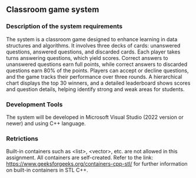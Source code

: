 ## Classroom game system
### Description of the system requirements
The system is a classroom game designed to enhance learning in data structures and algorithms. 
It involves three decks of cards: unanswered questions, answered questions, and discarded cards. 
Each player takes turns answering questions, which yield scores. 
Correct answers to unanswered questions earn full points, while correct answers to discarded questions earn 80% of the points. 
Players can accept or decline questions, and the game tracks their performance over three rounds. 
A hierarchical chart displays the top 30 winners, and a detailed leaderboard shows scores and question details, helping identify strong and weak areas for students.

### Development Tools
The system will be developed in Microsoft Visual Studio (2022 version or newer) and using C++ language.
### Retrictions
Built-in containers such as \<list\>, \<vector\>, etc. are not allowed in this assignment.
All containers are self-created.
Refer to the link: https://www.geeksforgeeks.org/containers-cpp-stl/ for further information on built-in
containers in STL C++.

